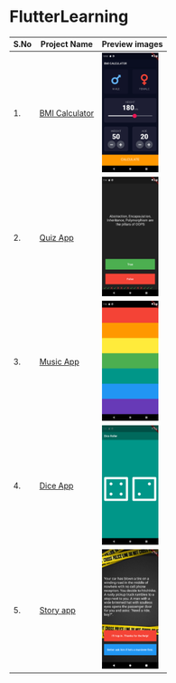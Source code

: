 # FlutterLearning

<table>
        <tr>
            <th>S.No</th>
                <th>Project Name</th>
            <th>Preview images</th>
        </tr>
    <tbody>
        <tr>
            <td>1.</td>
                <td><a href="https://github.com/sanchitpasricha/FlutterLearning/tree/main/BmiCalculator-main/BmiCalculator-main">BMI Calculator</a></td>
            <td><img width="100" src="https://raw.githubusercontent.com/sanchitpasricha/FlutterLearning/main/BmiCalculator-main/BmiCalculator-main/Screenshot_1619896967.png"></td>
        </tr>
        <tr>
            <td>2.</td>
                <td><a href="https://github.com/sanchitpasricha/FlutterLearning/tree/main/QuizFlutterApp-main">Quiz App</a></td>
            <td><img width="100" src="https://raw.githubusercontent.com/sanchitpasricha/FlutterLearning/main/project_images/Screenshot_1620827077.png"></td>
        </tr>  
        <tr>
            <td>3.</td>
                <td><a href="https://github.com/sanchitpasricha/FlutterLearning/tree/main/MusicInstrumentAppFlutter-main">Music App</a></td>
            <td><img width="100" src="https://raw.githubusercontent.com/sanchitpasricha/FlutterLearning/main/project_images/Screenshot_1620827335.png"></td>
        </tr>      
        <tr>
            <td>4.</td>
                <td><a href="https://github.com/sanchitpasricha/FlutterLearning/tree/main/DiceRollingApp-main">Dice App</a></td>
            <td><img width="100" src="https://raw.githubusercontent.com/sanchitpasricha/FlutterLearning/main/project_images/Screenshot_1620827492.png"></td>
        </tr>    
        <tr>
            <td>5.</td>
                <td><a href="https://github.com/sanchitpasricha/FlutterLearning/tree/main/StoryPathChoices-main">Story app</a></td>
            <td><img width="100" src="https://raw.githubusercontent.com/sanchitpasricha/FlutterLearning/main/project_images/Screenshot_1620827864.png"></td>
        </tr>     
    </tbody>
</table>
